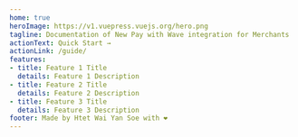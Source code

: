 ```yaml
---
home: true
heroImage: https://v1.vuepress.vuejs.org/hero.png
tagline: Documentation of New Pay with Wave integration for Merchants
actionText: Quick Start →
actionLink: /guide/
features:
- title: Feature 1 Title
  details: Feature 1 Description
- title: Feature 2 Title
  details: Feature 2 Description
- title: Feature 3 Title
  details: Feature 3 Description
footer: Made by Htet Wai Yan Soe with ❤️
---
```

